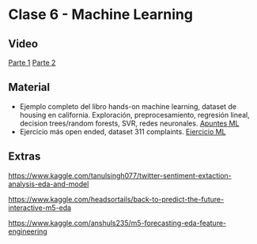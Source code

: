 # Clase 6 - Machine Learning

## Video
[Parte 1](https://youtu.be/amtMWK8YqVQ)
[Parte 2](https://youtu.be/EYi2D2raV5g)

## Material
- Ejemplo completo del libro hands-on machine learning, dataset de housing en california. Exploración, preprocesamiento, regresión lineal, decision trees/random forests, SVR, redes neuronales. [Apuntes ML](https://github.com/lambdaclass/data_etudes/blob/master/clases/clase_6/clase_6_proyecto_ml.ipynb)
- Ejercicio más open ended, dataset 311 complaints. [Ejercicio ML](https://github.com/lambdaclass/data_etudes/blob/master/clases/clase_6/clase_6_ejercicio.ipynb)

## Extras
https://www.kaggle.com/tanulsingh077/twitter-sentiment-extaction-analysis-eda-and-model

https://www.kaggle.com/headsortails/back-to-predict-the-future-interactive-m5-eda

https://www.kaggle.com/anshuls235/m5-forecasting-eda-feature-engineering
